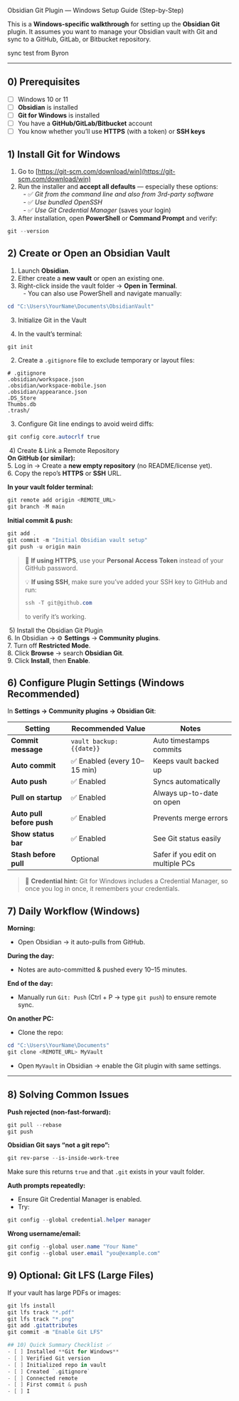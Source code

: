  Obsidian Git Plugin — Windows Setup Guide (Step-by-Step)  
  
This is a **Windows-specific walkthrough** for setting up the **Obsidian Git** plugin. It assumes you want to manage your Obsidian vault with Git and sync to a GitHub, GitLab, or Bitbucket repository. 

sync test from Byron
  
---  
  
## 0) Prerequisites  
- [ ] Windows 10 or 11  
- [ ] **Obsidian** is installed  
- [ ] **Git for Windows** is installed  
- [ ] You have a **GitHub/GitLab/Bitbucket** account  
- [ ] You know whether you’ll use **HTTPS** (with a token) or **SSH keys**  
  
## 1) Install Git for Windows  
1. Go to [https://git-scm.com/download/win](https://git-scm.com/download/win)  
2. Run the installer and **accept all defaults** — especially these options:  
   - ✅ *Git from the command line and also from 3rd-party software*  
   - ✅ *Use bundled OpenSSH*  
   - ✅ *Use Git Credential Manager* (saves your login)  
3. After installation, open **PowerShell** or **Command Prompt** and verify:  
```powershell  
git --version  
```

## 2) Create or Open an Obsidian Vault  
1. Launch **Obsidian**.  
2. Either create a **new vault** or open an existing one.  
3. Right-click inside the vault folder → **Open in Terminal**.  
   - You can also use PowerShell and navigate manually:  
```powershell  
cd "C:\Users\YourName\Documents\ObsidianVault"  
```

3) Initialize Git in the Vault  
4. In the vault’s terminal:  
```powershell  
git init  
```  
2. Create a `.gitignore` file to exclude temporary or layout files:  
```text  
# .gitignore  
.obsidian/workspace.json  
.obsidian/workspace-mobile.json  
.obsidian/appearance.json  
.DS_Store  
Thumbs.db  
.trash/  
```  
3. Configure Git line endings to avoid weird diffs:  
```powershell  
git config core.autocrlf true  
```


 4) Create & Link a Remote Repository  
**On GitHub (or similar):**  
5. Log in → Create a **new empty repository** (no README/license yet).  
6. Copy the repo’s **HTTPS** or **SSH** URL.  
  
**In your vault folder terminal:**  
```powershell  
git remote add origin <REMOTE_URL>  
git branch -M main  
```  
  
**Initial commit & push:**  
```powershell  
git add .  
git commit -m "Initial Obsidian vault setup"  
git push -u origin main  
```  
  
> 🔐 **If using HTTPS**, use your **Personal Access Token** instead of your GitHub password.  
>  
> 💡 **If using SSH**, make sure you’ve added your SSH key to GitHub and run:  
> ```powershell  
> ssh -T git@github.com  
> ```  
> to verify it’s working.


 5) Install the Obsidian Git Plugin  
6. In Obsidian → ⚙️ **Settings** → **Community plugins**.  
7. Turn off **Restricted Mode**.  
8. Click **Browse** → search **Obsidian Git**.  
9. Click **Install**, then **Enable**.

## 6) Configure Plugin Settings (Windows Recommended)  
In **Settings → Community plugins → Obsidian Git**:  
  
| Setting | Recommended Value | Notes |  
|----------|------------------|--------|  
| **Commit message** | `vault backup: {{date}}` | Auto timestamps commits |  
| **Auto commit** | ✅ Enabled (every 10–15 min) | Keeps vault backed up |  
| **Auto push** | ✅ Enabled | Syncs automatically |  
| **Pull on startup** | ✅ Enabled | Always up-to-date on open |  
| **Auto pull before push** | ✅ Enabled | Prevents merge errors |  
| **Show status bar** | ✅ Enabled | See Git status easily |  
| **Stash before pull** | Optional | Safer if you edit on multiple PCs |  
  
> 💾 **Credential hint:** Git for Windows includes a Credential Manager, so once you log in once, it remembers your credentials.  
  

## 7) Daily Workflow (Windows)  
**Morning:**  
- Open Obsidian → it auto-pulls from GitHub.  
  
**During the day:**  
- Notes are auto-committed & pushed every 10–15 minutes.  
  
**End of the day:**  
- Manually run `Git: Push` (Ctrl + P → type `git push`) to ensure remote sync.  
  
**On another PC:**  
- Clone the repo:  
```powershell  
cd "C:\Users\YourName\Documents"  
git clone <REMOTE_URL> MyVault  
```  
- Open `MyVault` in Obsidian → enable the Git plugin with same settings.  
  
---

## 8) Solving Common Issues  
**Push rejected (non-fast-forward):**  
```powershell  
git pull --rebase  
git push  
```  
  
**Obsidian Git says “not a git repo”:**  
```powershell  
git rev-parse --is-inside-work-tree  
```  
Make sure this returns `true` and that `.git` exists in your vault folder.  
  
**Auth prompts repeatedly:**  
- Ensure Git Credential Manager is enabled.  
- Try:  
```powershell  
git config --global credential.helper manager  
```  
  
**Wrong username/email:**  
```powershell  
git config --global user.name "Your Name"  
git config --global user.email "you@example.com"  
```

## 9) Optional: Git LFS (Large Files)  
If your vault has large PDFs or images:  
```powershell  
git lfs install  
git lfs track "*.pdf"  
git lfs track "*.png"  
git add .gitattributes  
git commit -m "Enable Git LFS"

## 10) Quick Summary Checklist ✅
- [ ] Installed **Git for Windows**  
- [ ] Verified Git version  
- [ ] Initialized repo in vault  
- [ ] Created `.gitignore`  
- [ ] Connected remote  
- [ ] First commit & push  
- [ ] I

